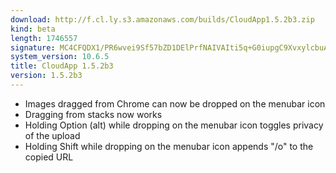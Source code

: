 ```yaml
---
download: http://f.cl.ly.s3.amazonaws.com/builds/CloudApp1.5.2b3.zip
kind: beta
length: 1746557
signature: MC4CFQDX1/PR6wvei9Sf57bZD1DElPrfNAIVAIti5q+G0iupgC9XvxylcbuAi8wo
system_version: 10.6.5
title: CloudApp 1.5.2b3
version: 1.5.2b3
---
```


- Images dragged from Chrome can now be dropped on the menubar icon
- Dragging from stacks now works
- Holding Option (alt) while dropping on the menubar icon toggles privacy of the upload
- Holding Shift while dropping on the menubar icon appends "/o" to the copied URL
